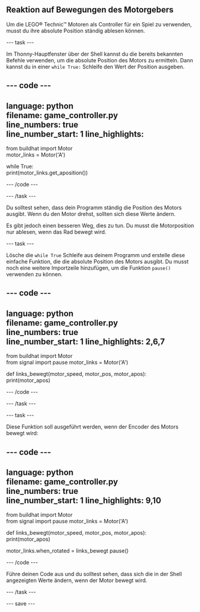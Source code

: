 ## Reaktion auf Bewegungen des Motorgebers

Um die LEGO® Technic™ Motoren als Controller für ein Spiel zu verwenden, musst du ihre absolute Position ständig ablesen können.

--- task ---

Im Thonny-Hauptfenster über der Shell kannst du die bereits bekannten Befehle verwenden, um die absolute Position des Motors zu ermitteln. Dann kannst du in einer `while True:` Schleife den Wert der Position ausgeben.

--- code ---
---
language: python   
filename: game_controller.py   
line_numbers: true   
line_number_start: 1
line_highlights:
---

from buildhat import Motor   
motor_links = Motor('A')

while True:   
    print(motor_links.get_aposition())

--- /code ---

--- /task ---

Du solltest sehen, dass dein Programm ständig die Position des Motors ausgibt. Wenn du den Motor drehst, sollten sich diese Werte ändern.

Es gibt jedoch einen besseren Weg, dies zu tun. Du musst die Motorposition nur ablesen, wenn das Rad bewegt wird.

--- task ---

Lösche die `while True` Schleife aus deinem Programm und erstelle diese einfache Funktion, die die absolute Position des Motors ausgibt. Du musst noch eine weitere Importzeile hinzufügen, um die Funktion `pause()` verwenden zu können.

--- code ---
---
language: python   
filename: game_controller.py   
line_numbers: true   
line_number_start: 1
line_highlights: 2,6,7
---

from buildhat import Motor  
from signal import pause motor_links = Motor('A')


def links_bewegt(motor_speed, motor_pos, motor_apos):   
    print(motor_apos)

--- /code ---

--- /task ---

--- task ---

Diese Funktion soll ausgeführt werden, wenn der Encoder des Motors bewegt wird:

--- code ---
---
language: python   
filename: game_controller.py   
line_numbers: true   
line_number_start: 1
line_highlights: 9,10
---

from buildhat import Motor  
from signal import pause motor_links = Motor('A')


def links_bewegt(motor_speed, motor_pos, motor_apos):   
    print(motor_apos)

motor_links.when_rotated = links_bewegt pause()

--- /code ---

Führe deinen Code aus und du solltest sehen, dass sich die in der Shell angezeigten Werte ändern, wenn der Motor bewegt wird.

--- /task ---

--- save ---
